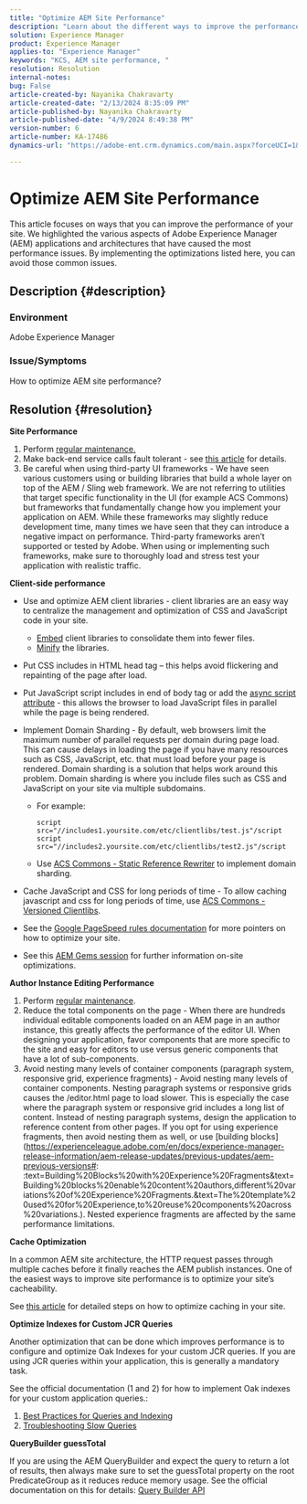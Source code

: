 ```yaml
---
title: "Optimize AEM Site Performance"
description: "Learn about the different ways to improve the performance of your AME site."
solution: Experience Manager
product: Experience Manager
applies-to: "Experience Manager"
keywords: "KCS, AEM site performance, "
resolution: Resolution
internal-notes: 
bug: False
article-created-by: Nayanika Chakravarty
article-created-date: "2/13/2024 8:35:09 PM"
article-published-by: Nayanika Chakravarty
article-published-date: "4/9/2024 8:49:38 PM"
version-number: 6
article-number: KA-17486
dynamics-url: "https://adobe-ent.crm.dynamics.com/main.aspx?forceUCI=1&pagetype=entityrecord&etn=knowledgearticle&id=e67c4f5c-afca-ee11-9079-6045bd006793"

---
```

# Optimize AEM Site Performance


This article focuses on ways that you can improve the performance of your site. We highlighted the various aspects of Adobe Experience Manager (AEM) applications and architectures that have caused the most performance issues. By implementing the optimizations listed here, you can avoid those common issues.

## Description {#description}


### <b>Environment</b>

Adobe Experience Manager

### <b>Issue/Symptoms</b>

How to optimize AEM site performance?


## Resolution {#resolution}


<b>Site Performance</b>

1. Perform [regular maintenance.](https://experienceleague.adobe.com/en/docs/experience-manager-cloud-service/content/operations/maintenance)
2. Make back-end service calls fault tolerant - see [this article](https://helpx.adobe.com/experience-manager/kb/backend-web-service-call-blocking-threads-AEM.html) for details.
3. Be careful when using third-party UI frameworks - We have seen various customers using or building libraries that build a whole layer on top of the AEM / Sling web framework. We are not referring to utilities that target specific functionality in the UI (for example ACS Commons) but frameworks that fundamentally change how you implement your application on AEM. While these frameworks may slightly reduce development time, many times we have seen that they can introduce a negative impact on performance.
    Third-party frameworks aren’t supported or tested by Adobe. When using or implementing such frameworks, make sure to thoroughly load and stress test your application with realistic traffic.


<b>Client-side performance</b>

- Use and optimize AEM client libraries - client libraries are an easy way to centralize the management and optimization of CSS and JavaScript code in your site.

    - [Embed](https://experienceleague.adobe.com/en/docs/experience-manager-release-information/aem-release-updates/previous-updates/aem-previous-versions) client libraries to consolidate them into fewer files.
    - [Minify](https://experienceleague.adobe.com/en/docs/experience-manager-release-information/aem-release-updates/previous-updates/aem-previous-versions) the libraries.
- Put CSS includes in HTML head tag – this helps avoid flickering and repainting of the page after load.
- Put JavaScript script includes in end of body tag or add the [async script attribute](https://github.com/nateyolles/aem-clientlib-async) - this allows the browser to load JavaScript files in parallel while the page is being rendered.
- Implement Domain Sharding - By default, web browsers limit the maximum number of parallel requests per domain during page load. This can cause delays in loading the page if you have many resources such as CSS, JavaScript, etc. that must load before your page is rendered. Domain sharding is a solution that helps work around this problem. Domain sharding is where you include files such as CSS and JavaScript on your site via multiple subdomains.

    - For example:        


        ```
        script src="//includes1.yoursite.com/etc/clientlibs/test.js"/script
        script src="//includes2.yoursite.com/etc/clientlibs/test2.js"/script
        ```


    - Use [ACS Commons - Static Reference Rewriter](https://adobe-consulting-services.github.io/acs-aem-commons/features/utils-and-apis/static-reference-rewriter/index.html) to implement domain sharding.
- Cache JavaScript and CSS for long periods of time - To allow caching javascript and css for long periods of time, use [ACS Commons - Versioned Clientlibs](https://adobe-consulting-services.github.io/acs-aem-commons/features/versioned-clientlibs/index.html).
- See the [Google PageSpeed rules documentation](https://developers.google.com/speed/docs/insights/rules) for more pointers on how to optimize your site.
- See this [AEM Gems session](https://experienceleague.adobe.com/#home) for further information on-site optimizations.


<b>Author Instance Editing Performance</b>

1. Perform [regular maintenance](https://experienceleague.adobe.com/en/docs/experience-manager-cloud-service/content/operations/maintenance).
2. Reduce the total components on the page - When there are hundreds individual editable components loaded on an AEM page in an author instance, this greatly affects the performance of the editor UI. When designing your application, favor components that are more specific to the site and easy for editors to use versus generic components that have a lot of sub-components.
3. Avoid nesting many levels of container components (paragraph system, responsive grid, experience fragments) - Avoid nesting many levels of container components. Nesting paragraph systems or responsive grids causes the /editor.html page to load slower. This is especially the case where the paragraph system or responsive grid includes a long list of content. Instead of nesting paragraph systems, design the application to reference content from other pages. If you opt for using experience fragments, then avoid nesting them as well, or use [building blocks](https://experienceleague.adobe.com/en/docs/experience-manager-release-information/aem-release-updates/previous-updates/aem-previous-versions#: :text=Building%20Blocks%20with%20Experience%20Fragments&amp;text=Building%20blocks%20enable%20content%20authors,different%20variations%20of%20Experience%20Fragments.&amp;text=The%20template%20used%20for%20Experience,to%20reuse%20components%20across%20variations.). Nested experience fragments are affected by the same performance limitations.


<b>Cache Optimization</b>

In a common AEM site architecture, the HTTP request passes through multiple caches before it finally reaches the AEM publish instances. One of the easiest ways to improve site performance is to optimize your site’s cacheability.

See [this article](https://experienceleague.adobe.com/en/docs/experience-cloud-kcs/kbarticles/ka-17461) for detailed steps on how to optimize caching in your site.

<b>Optimize Indexes for Custom JCR Queries</b>

Another optimization that can be done which improves performance is to configure and optimize Oak Indexes for your custom JCR queries. If you are using JCR queries within your application, this is generally a mandatory task.

See the official documentation (1 and 2) for how to implement Oak indexes for your custom application queries.:

1. [Best Practices for Queries and Indexing](https://experienceleague.adobe.com/en/docs/experience-manager-65/content/implementing/deploying/practices/best-practices-for-queries-and-indexing)
2. [Troubleshooting Slow Queries](https://experienceleague.adobe.com/en/docs/experience-manager-65/content/implementing/developing/bestpractices/troubleshooting-slow-queries)


<b>QueryBuilder guessTotal</b>

If you are using the AEM QueryBuilder and expect the query to return a lot of results, then always make sure to set the guessTotal property on the root PredicateGroup as it reduces reduce memory usage. See the official documentation on this for details: [Query Builder API](https://experienceleague.adobe.com/en/docs/experience-manager-65/content/implementing/developing/platform/query-builder/querybuilder-api#using-p-guesstotal-to-return-the-results)
